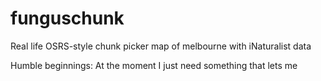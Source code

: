 # funguschunk
Real life OSRS-style chunk picker map of melbourne with iNaturalist data

Humble beginnings: At the moment I just need something that lets me 